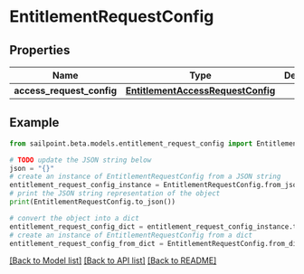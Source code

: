 # EntitlementRequestConfig


## Properties

Name | Type | Description | Notes
------------ | ------------- | ------------- | -------------
**access_request_config** | [**EntitlementAccessRequestConfig**](EntitlementAccessRequestConfig.md) |  | [optional] 

## Example

```python
from sailpoint.beta.models.entitlement_request_config import EntitlementRequestConfig

# TODO update the JSON string below
json = "{}"
# create an instance of EntitlementRequestConfig from a JSON string
entitlement_request_config_instance = EntitlementRequestConfig.from_json(json)
# print the JSON string representation of the object
print(EntitlementRequestConfig.to_json())

# convert the object into a dict
entitlement_request_config_dict = entitlement_request_config_instance.to_dict()
# create an instance of EntitlementRequestConfig from a dict
entitlement_request_config_from_dict = EntitlementRequestConfig.from_dict(entitlement_request_config_dict)
```
[[Back to Model list]](../README.md#documentation-for-models) [[Back to API list]](../README.md#documentation-for-api-endpoints) [[Back to README]](../README.md)


